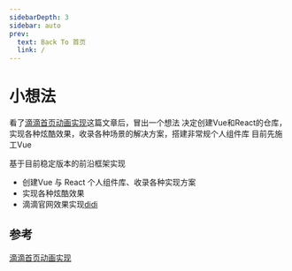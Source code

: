 ```yaml
---
sidebarDepth: 3
sidebar: auto
prev:
  text: Back To 首页
  link: /
---
```





# 小想法
看了[滴滴首页动画实现](https://juejin.cn/post/7216584694791454777)这篇文章后，冒出一个想法
决定创建Vue和React的仓库，实现各种炫酷效果，收录各种场景的解决方案，搭建非常规个人组件库
目前先施工Vue

基于目前稳定版本的前沿框架实现
- 创建Vue 与 React 个人组件库、收录各种实现方案
- 实现各种炫酷效果
- 滴滴官网效果实现[didi](https://www.didiglobal.com/)


## 参考
[滴滴首页动画实现](https://juejin.cn/post/7216584694791454777)
